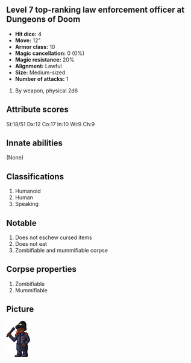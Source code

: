## Level 7 top-ranking law enforcement officer at Dungeons of Doom

- **Hit dice:** 4
- **Move:** 12"
- **Armor class:** 10
- **Magic cancellation:** 0 (0%)
- **Magic resistance:** 20%
- **Alignment:** Lawful
- **Size:** Medium-sized
- **Number of attacks:** 1
1. By weapon, physical 2d6

## Attribute scores

St:18/51 Dx:12 Co:17 In:10 Wi:9 Ch:9

## Innate abilities

(None)

## Classifications

1. Humanoid
2. Human
3. Speaking

## Notable

1. Does not eschew cursed items
2. Does not eat
3. Zombifiable and mummifiable corpse

## Corpse properties

1. Zombifiable
2. Mummifiable

## Picture

![Kop Kaptain](https://github.com/hyvanmielenpelit/GnollHackTileSet/blob/main/Monsters/kop_kaptain/kop_kaptain.png?raw=true)
